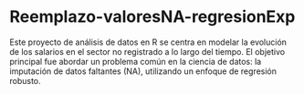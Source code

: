 # Reemplazo-valoresNA-regresionExp
Este proyecto de análisis de datos en R se centra en modelar la evolución de los salarios en el sector no registrado a lo largo del tiempo. El objetivo principal fue abordar un problema común en la ciencia de datos: la imputación de datos faltantes (NA), utilizando un enfoque de regresión robusto.
